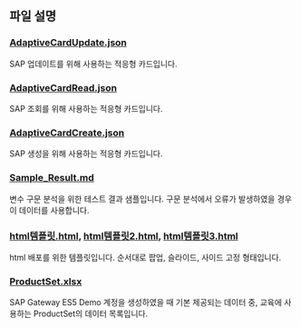 ## 파일 설명

### [AdaptiveCardUpdate.json](https://github.com/FDX-edu/CopilotStudioSAP/blob/main/Resources/AdaptiveCardUpdate.json)
SAP 업데이트를 위해 사용하는 적응형 카드입니다.

### [AdaptiveCardRead.json](https://github.com/FDX-edu/CopilotStudioSAP/blob/main/Resources/AdaptiveCardRead.json)
SAP 조회를 위해 사용하는 적응형 카드입니다.

### [AdaptiveCardCreate.json](https://github.com/FDX-edu/CopilotStudioSAP/blob/main/Resources/AdaptiveCardCreate.json)
SAP 생성을 위해 사용하는 적응형 카드입니다.

### [Sample_Result.md](https://github.com/FDX-edu/CopilotStudioSAP/blob/main/Resources/Sample_Result.md)
변수 구문 분석을 위한 테스트 결과 샘플입니다. 구문 분석에서 오류가 발생하였을 경우 이 데이터를 사용합니다.

### [html템플릿.html](https://github.com/FDX-edu/CopilotStudioSAP/blob/main/Resources/html%ED%85%9C%ED%94%8C%EB%A6%BF.html), [html템플릿2.html](https://github.com/FDX-edu/CopilotStudioSAP/blob/main/Resources/html%ED%85%9C%ED%94%8C%EB%A6%BF2.html), [html템플릿3.html](https://github.com/FDX-edu/CopilotStudioSAP/blob/main/Resources/html%ED%85%9C%ED%94%8C%EB%A6%BF3.html)
html 배포를 위한 템플릿입니다. 순서대로 팝업, 슬라이드, 사이드 고정 형태입니다.

### [ProductSet.xlsx](https://github.com/FDX-edu/CopilotStudioSAP/blob/main/Resources/ProductSet.xlsx)
SAP Gateway ES5 Demo 계정을 생성하였을 때 기본 제공되는 데이터 중, 교육에 사용하는 ProductSet의 데이터 목록입니다.
